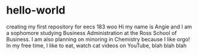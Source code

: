 # hello-world
creating my first repository for eecs 183 woo
Hi my name is Angie and I am a sophomore studying Business Administration at the Ross School of Business. I am also planning
on minoring in Chemistry because I like orgo! In my free time, I like to eat, watch cat videos on YouTube, blah blah blah
